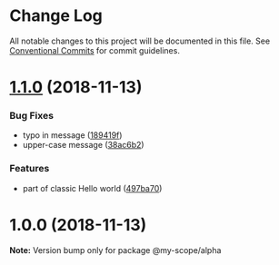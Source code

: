 # Change Log

All notable changes to this project will be documented in this file.
See [Conventional Commits](https://conventionalcommits.org) for commit guidelines.

<a name="1.1.0"></a>
# [1.1.0](https://github.com/edriang/test-semantic-release/compare/@my-scope/alpha@1.0.0...@my-scope/alpha@1.1.0) (2018-11-13)


### Bug Fixes

* typo in message ([189419f](https://github.com/edriang/test-semantic-release/commit/189419f))
* upper-case message ([38ac6b2](https://github.com/edriang/test-semantic-release/commit/38ac6b2))


### Features

* part of classic Hello world ([497ba70](https://github.com/edriang/test-semantic-release/commit/497ba70))




<a name="1.0.0"></a>
# 1.0.0 (2018-11-13)




**Note:** Version bump only for package @my-scope/alpha
